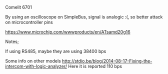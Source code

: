 Comelit 6701

By using an oscilloscope on SimpleBus, signal is analogic :(, so better attack on microcontroller pins

https://www.microchip.com/wwwproducts/en/ATsamd20g16


Notes; 

If using RS485, maybe they are using 38400 bps


Some info on other models
http://stdio.be/blog/2014-08-17-Fixing-the-intercom-with-logic-analyzer/
Here it is reported 110 bps

